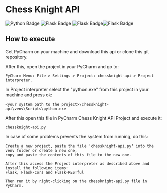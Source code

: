 # Chess Knight API
![Python Badge](https://img.shields.io/badge/Python-3.6-brightgreen.svg) ![Flask Badge](https://img.shields.io/badge/Flask-1.0.2-green.svg) ![Flask Badge](https://img.shields.io/badge/Flask_CORS-3.0.4-green.svg)![Flask Badge](https://img.shields.io/badge/Flask_RESTful-0.3.6-green.svg)

## How to execute

Get PyCharm on your machine and download this api or clone this git repository.

After this, open the project in your PyCharm and go to:
```
PyCharm Menu: File > Settings > Project: chessknight-api > Project interpreter.
```

In Project interpreter select the "python.exe" from this project in your machine and press ok:
```
<your system path to the project>\chessknight-api\venv\Scripts\python.exe
```
After this open this file in PyCharm Chess Knight API Project and execute it:
```
chessknight-api.py
```
In case of some problems prevents the system from running, do this:
```
Create a new project, paste the file 'chessknight-api.py' into the venv folder or create a new one, 
copy and paste the contents of this file to the new one.

After this access the Project interpreter as described above and install the following items:
Flask, Flask-Cors and Flask-RESTful

Then run it by right-clicking on the chessknight-api.py file in PyCharm.
```